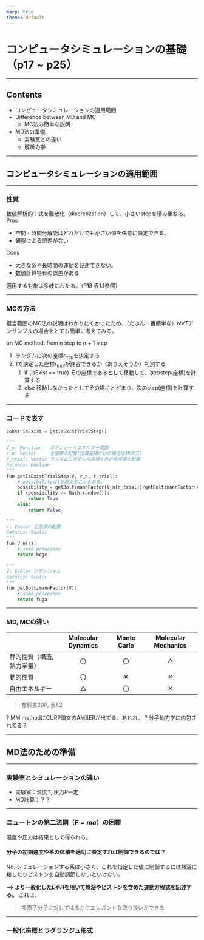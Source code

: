 ```yaml
---
marp: true
theme: default
---
```


# コンピュータシミュレーションの基礎（p17 ~ p25）

---

## Contents
 - コンピュータシミュレーションの適用範囲
 - Difference between MD and MC
   - MC法の簡単な説明
 - MD法の準備
   - 実験室との違い
   - 解析力学

---

## コンピュータシミュレーションの適用範囲

---

### 性質

数値解析的：式を離散化（discretization）して、小さいstepを積み重ねる。
Pros
 - 空間・時間分解能はどれだけでも小さい値を任意に設定できる。
 - 観察による誤差がない
  
Cons
 - 大きな系や長時間の運動を記述できない。
 - 数値計算特有の誤差がある

適用する対象は多岐にわたる。（P18 表1.1参照）

---

### MCの方法
担当範囲のMC法の説明はわかりにくかったため、（たぶん一番簡単な）$NVT$アンサンブルの場合をとても簡単に考えてみる。

on MC method: from n step to n + 1 step
1. ランダムに次の座標$r_{trial}$を決定する
2. 1で決定した座標$r_{trial}$が許容できるか（ありえそうか）判別する
   1. if (isExist == true) その座標であるとして移動して、次のstep(座標)を計算する
   2. else 移動しなかったとしてその場にとどまり、次のstep(座標)を計算する

---

### コードで表す

```python
const isExist = getIsExistTrialStep()

"""
V_n: Function   ポテンシャルエネルギー関数
r_n: Vector     全座標の配置(位置座標だけの場合は3N次元)
r_trial: Vector ランダムに決定した座標を含む全座標の配置
Returns: Boolean
"""
fun getIsExistTrialStep(V, r_n, r_trial):
    # possibilityは1を超えることもある。
    possibility = getBoltzmannFactor(V_n(r_trial))/getBoltzmannFactor(V_n(r_n))
    if (possibility >= Math.random()):
        return True
    else:
        return False

"""
r: Vector 全座標の配置
Returns: Scolor
"""
fun V_n(r):
    # some processes
    return hoge

"""
V: Scolor ポテンシャル
Returns: Scolor
"""
fun getBoltzmannFactor(V):
    # some processes
    return fuga
```

--- 
### MD, MCの違い

|                  | Molecular Dynamics | Monte Carlo | Molecular Mechanics | 
| ---------------- | :----------------: | :---------: | :-----------------: | 
| 静的性質（構造, 熱力学量） | 〇                 | 〇          | △                  | 
| 動的性質         | 〇                 | ✕          | ✕                  | 
| 自由エネルギー   | △                 | 〇          | ✕                  | 

> 教科書20P, 表1.2

? MM methodにCURP論文のAMBERが出てる。あれれ。
? 分子動力学に内包されてる？

---

## MD法のための準備

---

### 実験室とシミュレーションの違い

- 実験室：温度$T$, 圧力$P$一定
- MD計算：？？

---

### ニュートンの第二法則（$F = ma$）の困難
温度や圧力は結果として得られる。

#### 分子の初期速度や系の体積を適切に設定すれば制御できるのでは？
No. シミュレーションする系は小さく、これを指定した値に制御するには熱浴に接したりピストンを自動調節しないといけない。

**--> より一般化した$L$や$H$を用いて熱浴やピストンを含めた運動方程式を記述する。**
これは、
> 多原子分子に対してはるかにエレガントな取り扱いができる

---

### 一般化座標とラグランジュ形式